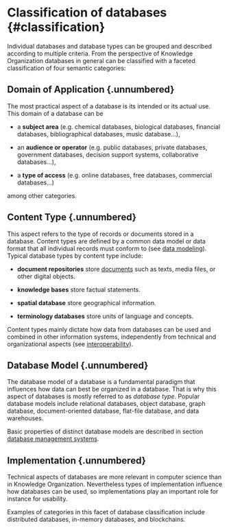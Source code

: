 # Classification of databases {#classification}

Individual databases and database types can be grouped and described according
to multiple criteria.  From the perspective of Knowledge Organization databases
in general can be classified with a faceted classification of four semantic categories:


## Domain of Application {.unnumbered}

The most practical aspect of a database is its intended or its actual use.
This domain of a database can be 

  * a **subject area** (e.g. chemical databases, biological databases, 
    financial databases, bibliographical databases, music database...),

  * an **audience or operator** (e.g. public databases, private databases,
    government databases, decision support systems, collaborative databases...), 

  * a **type of access** (e.g. online databases, free databases,
    commercial databases...)

among other categories.


## Content Type {.unnumbered}

This aspect refers to the type of records or documents stored in a database.
Content types are defined by a common data model or data format that all
individual records must conform to (see [data modeling](#data-modeling)).
Typical database types by content type include:

  * **document repositories** store
    [documents](http://www.isko.org/cyclo/document)
    such as texts, media files, or other digital objects.

  * **knowledge bases** store factual statements.

  * **spatial database** store geographical information.

  * **terminology databases** store units of language and concepts.

Content types mainly dictate how data from databases can be used and combined
in other information systems, independently from technical and organizational
aspects (see [interoperability](http://www.isko.org/cyclo/interoperability)).

  
## Database Model {.unnumbered}

The database model of a database is a fundamental paradigm that influences
how data can best be organized in a database. That is why this aspect of
databases is mostly referred to as *database type*. Popular database models
include relational databases, object database, graph database,
document-oriented database, flat-file database, and data warehouses.

Basic properties of distinct database models are described in section 
[database management systems](#dbms).


## Implementation {.unnumbered}

Technical aspects of databases are more relevant in computer science than
in Knowledge Organization. Nevertheless types of implementation influence
how databases can be used, so implementations play an important role for
instance for usability.

Examples of categories in this facet of database classification include
distributed databases, in-memory databases, and blockchains.

